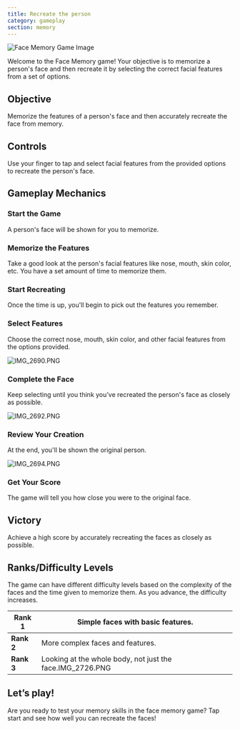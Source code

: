 ```yaml
---
title: Recreate the person
category: gameplay
section: memory
---
```

![Face Memory Game Image](https://help.studycat.com/hc/article_attachments/34824961331481)


Welcome to the Face Memory game! Your objective is to memorize a person's face and then recreate it by selecting the correct facial features from a set of options.


## Objective


Memorize the features of a person's face and then accurately recreate the face from memory.


## Controls


Use your finger to tap and select facial features from the provided options to recreate the person's face.


## Gameplay Mechanics


### Start the Game


A person's face will be shown for you to memorize.


### Memorize the Features


Take a good look at the person's facial features like nose, mouth, skin color, etc. You have a set amount of time to memorize them.


### Start Recreating


Once the time is up, you'll begin to pick out the features you remember.


### Select Features


Choose the correct nose, mouth, skin color, and other facial features from the options provided.


![IMG_2690.PNG](https://help.studycat.com/hc/article_attachments/34824961340697)


### Complete the Face


Keep selecting until you think you’ve recreated the person's face as closely as possible.


![IMG_2692.PNG](https://help.studycat.com/hc/article_attachments/34824961345177)


### Review Your Creation


At the end, you'll be shown the original person.


![IMG_2694.PNG](https://help.studycat.com/hc/article_attachments/34824961349017)


### Get Your Score


The game will tell you how close you were to the original face.


## Victory


Achieve a high score by accurately recreating the faces as closely as possible.


## Ranks/Difficulty Levels


The game can have different difficulty levels based on the complexity of the faces and the time given to memorize them. As you advance, the difficulty increases.




| **Rank 1** | Simple faces with basic features. |
| --- | --- |
| **Rank 2** | More complex faces and features. |
| **Rank 3** | Looking at the whole body, not just the face.IMG_2726.PNG |


## Let’s play!


Are you ready to test your memory skills in the face memory game? Tap start and see how well you can recreate the faces!